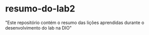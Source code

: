# resumo-do-lab2
"Este repositório contém o resumo das lições aprendidas durante o desenvolvimento do lab na DIO"
